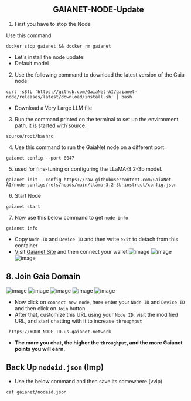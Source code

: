 <h2 align=center>GAIANET-NODE-Update</h2>

1. First you have to stop the Node

Use this command
```
docker stop gaianet && docker rm gaianet
```

- Let's install the node update:
- Default model
2. Use the following command to download the latest version of the Gaia node:
```
curl -sSfL 'https://github.com/GaiaNet-AI/gaianet-node/releases/latest/download/install.sh' | bash
```
- Download a Very Large LLM file

3. Run the command printed on the terminal to set up the environment path, it is started with source.
```
source/root/bashrc
```
4. Use this command to run the GaiaNet node on a different port.
```
gaianet config --port 8047
```
5. used for fine-tuning or configuring the LLaMA-3.2-3b model.
```
gaianet init --config https://raw.githubusercontent.com/GaiaNet-AI/node-configs/refs/heads/main/llama-3.2-3b-instruct/config.json
```
6. Start Node
```
gaianet start
```
7. Now use this below command to get `node-info`
```
gaianet info
```
- Copy `Node ID` and `Device ID` and then write `exit` to detach from this container
- Visit [Gaianet Site](https://www.gaianet.ai/setting/nodes) and then connect your wallet
![image](https://github.com/user-attachments/assets/146e5704-3877-4a9d-9b6f-4016489aaa19)
![image](https://github.com/user-attachments/assets/8aae9da0-475c-4811-bf81-78eec420f457)
![image](https://github.com/user-attachments/assets/fa25a13d-bc17-4d85-8639-7827e072a39f)
## 8. Join Gaia Domain
![image](https://github.com/user-attachments/assets/9aee4e0e-bb23-4b3f-b359-749f21cbe18a)
![image](https://github.com/user-attachments/assets/a0d37945-83f1-4384-a08c-ff00d24b66db)
![image](https://github.com/user-attachments/assets/f0e1c128-628d-44b0-b427-fe3a2fc4af01)
![image](https://github.com/user-attachments/assets/cf609a06-c354-43c2-a3b0-f82574543506)
![image](https://github.com/user-attachments/assets/b0aa74c9-15f3-4098-8390-4706ef32901c)

- Now click on `connect new node`, here enter your `Node ID` and `Device ID` and then click on `Join` button
- After that, customize this URL using your `Node ID`, visit the modified URL, and start chatting with it to increase `throughput`
```
 https://YOUR_NODE_ID.us.gaianet.network
```
- **The more you chat, the higher the `throughput`, and the more Gaianet points you will earn.**
## Back Up `nodeid.json` (Imp)
- Use the below command and then save its somewhere (vvip)
```
cat gaianet/nodeid.json 
```
